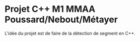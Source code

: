 # Projet C++ M1 MMAA Poussard/Nebout/Métayer

L'idée du projet est de faire de la détection de segment en C++. 


